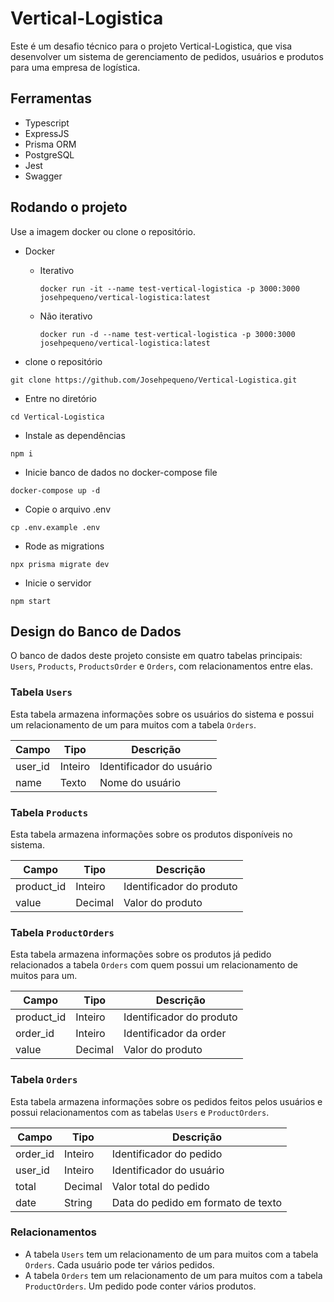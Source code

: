 # Vertical-Logistica

Este é um desafio técnico para o projeto Vertical-Logistica, que visa desenvolver um sistema de gerenciamento de pedidos, usuários e produtos para uma empresa de logística.

## Ferramentas

- Typescript
- ExpressJS
- Prisma ORM 
- PostgreSQL
- Jest
- Swagger

## Rodando o projeto
Use a imagem docker ou clone o repositório.
- Docker
  * Iterativo 

    ```
    docker run -it --name test-vertical-logistica -p 3000:3000 josehpequeno/vertical-logistica:latest
    ```

  * Não iterativo 
    ```
    docker run -d --name test-vertical-logistica -p 3000:3000 josehpequeno/vertical-logistica:latest
    ```
  
- clone o repositório

```
git clone https://github.com/Josehpequeno/Vertical-Logistica.git 
```

- Entre no diretório 

```
cd Vertical-Logistica 
```

- Instale as dependências 

```
npm i
```

- Inicie banco de dados no docker-compose file

```
docker-compose up -d
```

- Copie o arquivo .env 
```
cp .env.example .env
```

- Rode as migrations
```
npx prisma migrate dev
```

- Inicie o servidor 

```
npm start
```

## Design do Banco de Dados

O banco de dados deste projeto consiste em quatro tabelas principais: `Users`, `Products`, `ProductsOrder` e `Orders`, com relacionamentos entre elas.

### Tabela `Users`

Esta tabela armazena informações sobre os usuários do sistema e possui um relacionamento de um para muitos com a tabela `Orders`.

| Campo     | Tipo    | Descrição                |
|-----------|---------|--------------------------|
| user_id   | Inteiro | Identificador do usuário |
| name      | Texto   | Nome do usuário          |


### Tabela `Products`

Esta tabela armazena informações sobre os produtos disponíveis no sistema.

| Campo       | Tipo    | Descrição                  |
|-------------|---------|----------------------------|
| product_id  | Inteiro | Identificador do produto   |
| value       | Decimal | Valor do produto           |


### Tabela `ProductOrders`

Esta tabela armazena informações sobre os produtos já pedido relacionados a tabela `Orders` com quem possui um relacionamento de muitos para um.

| Campo       | Tipo    | Descrição                  |
|-------------|---------|----------------------------|
| product_id  | Inteiro | Identificador do produto   |
| order_id    | Inteiro | Identificador da order     |
| value       | Decimal | Valor do produto           |


### Tabela `Orders`

Esta tabela armazena informações sobre os pedidos feitos pelos usuários e possui relacionamentos com as tabelas `Users` e `ProductOrders`.

| Campo     | Tipo    | Descrição                   |
|-----------|---------|-----------------------------|
| order_id  | Inteiro | Identificador do pedido     |
| user_id   | Inteiro | Identificador do usuário    |
| total     | Decimal | Valor total do pedido       |
| date      | String  | Data do pedido em formato de texto|

### Relacionamentos

- A tabela `Users` tem um relacionamento de um para muitos com a tabela `Orders`. Cada usuário pode ter vários pedidos.
- A tabela `Orders` tem um relacionamento de um para muitos com a tabela `ProductOrders`. Um pedido pode conter vários produtos.

